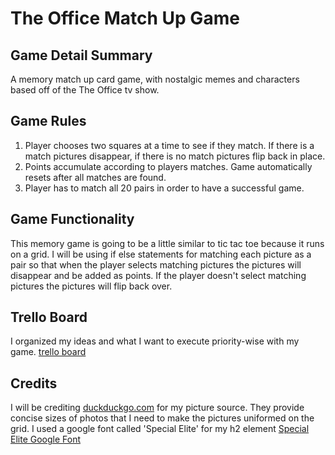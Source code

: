 # The Office Match Up Game


## Game Detail Summary
A memory match up card game, with nostalgic memes and characters based off of the The Office tv show. 

## Game Rules
1. Player chooses two squares at a time to see if they match. If there is a match pictures disappear, if there is no match pictures flip back in place.
2. Points accumulate according to players matches. Game automatically resets after all matches are found.
3. Player has to match all 20 pairs in order to have a successful game.

## Game Functionality
This memory game is going to be a little similar to tic tac toe because it runs on a grid. I will be using if else statements for matching each picture as a pair so that when the player selects matching pictures the pictures will disappear and be added as points. If the player doesn't select matching pictures the pictures will flip back over.

## Trello Board
I organized my ideas and what I want to execute priority-wise with my game. [trello board](https://trello.com/b/aA5vnCAV/mystery-game)

## Credits
I will be crediting [duckduckgo.com](http://duckduckgo.com) for my picture source. They provide concise sizes of photos that I need to make the pictures uniformed on the grid. I used a google font called 'Special Elite' for my h2 element [Special Elite Google Font](https://fonts.google.com/specimen/Special+Elite#standard-styles)